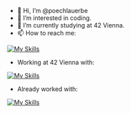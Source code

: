- 👋 Hi, I’m @poechlauerbe
- 👀 I’m interested in coding.
- 🌱 I’m currently studying at 42 Vienna.
- 📫 How to reach me:

 [![My Skills](https://skillicons.dev/icons?i=linkedin)](https://www.linkedin.com/in/benjamin-poechlauer/)
 
- Working at 42 Vienna with:

 [![My Skills](https://skillicons.dev/icons?i=linux,vscode,git,github,c,cpp,docker,bash)]()


- Already worked with:


 [![My Skills](https://skillicons.dev/icons?i=py,kotlin,androidstudio,html,css,js,sqlite,raspberrypi)]()
<!---
poechlauerbe/poechlauerbe is a ✨ special ✨ repository because its `README.md` (this file) appears on your GitHub profile.
You can click the Preview link to take a look at your changes.
--->
